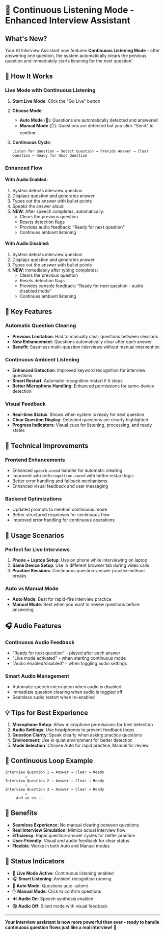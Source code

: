 # 🔄 Continuous Listening Mode - Enhanced Interview Assistant

## What's New?

Your AI Interview Assistant now features **Continuous Listening Mode** - after answering one question, the system automatically clears the previous question and immediately starts listening for the next question!

## 🚀 How It Works

### Live Mode with Continuous Listening

1. **Start Live Mode**: Click the "Go Live" button
2. **Choose Mode**: 
   - **Auto Mode** (🤖): Questions are automatically detected and answered
   - **Manual Mode** (✋): Questions are detected but you click "Send" to confirm

3. **Continuous Cycle**:
   ```
   Listen for Question → Detect Question → Provide Answer → Clear Question → Ready for Next Question
   ```

### Enhanced Flow

#### With Audio Enabled:
1. System detects interview question
2. Displays question and generates answer
3. Types out the answer with bullet points
4. Speaks the answer aloud
5. **NEW**: After speech completes, automatically:
   - Clears the previous question
   - Resets detection flags
   - Provides audio feedback: "Ready for next question"
   - Continues ambient listening

#### With Audio Disabled:
1. System detects interview question
2. Displays question and generates answer
3. Types out the answer with bullet points
4. **NEW**: Immediately after typing completes:
   - Clears the previous question
   - Resets detection flags
   - Provides console feedback: "Ready for next question - audio disabled mode"
   - Continues ambient listening

## 🎯 Key Features

### Automatic Question Clearing
- **Previous Limitation**: Had to manually clear questions between sessions
- **New Enhancement**: Questions automatically clear after each answer
- **Benefit**: Seamless multi-question interviews without manual intervention

### Continuous Ambient Listening
- **Enhanced Detection**: Improved keyword recognition for interview questions
- **Smart Restart**: Automatic recognition restart if it stops
- **Better Microphone Handling**: Enhanced permissions for same-device detection

### Visual Feedback
- **Real-time Status**: Shows when system is ready for next question
- **Clear Question Display**: Detected questions are clearly highlighted
- **Progress Indicators**: Visual cues for listening, processing, and ready states

## 🔧 Technical Improvements

### Frontend Enhancements
- Enhanced `speech.onend` handler for automatic clearing
- Improved `ambientRecognition.onend` with better restart logic
- Better error handling and fallback mechanisms
- Enhanced visual feedback and user messaging

### Backend Optimizations
- Updated prompts to mention continuous mode
- Better structured responses for continuous flow
- Improved error handling for continuous operations

## 📱 Usage Scenarios

### Perfect for Live Interviews
1. **Phone + Laptop Setup**: Use on phone while interviewing on laptop
2. **Same Device Setup**: Use in different browser tab during video calls
3. **Practice Sessions**: Continuous question-answer practice without breaks

### Auto vs Manual Mode
- **Auto Mode**: Best for rapid-fire interview practice
- **Manual Mode**: Best when you want to review questions before answering

## 🎧 Audio Features

### Continuous Audio Feedback
- "Ready for next question" - played after each answer
- "Live mode activated" - when starting continuous mode
- "Audio enabled/disabled" - when toggling audio settings

### Smart Audio Management
- Automatic speech interruption when audio is disabled
- Immediate question clearing when audio is toggled off
- Seamless audio restart when re-enabled

## 💡 Tips for Best Experience

1. **Microphone Setup**: Allow microphone permissions for best detection
2. **Audio Settings**: Use headphones to prevent feedback loops
3. **Question Clarity**: Speak clearly when asking practice questions
4. **Environment**: Use in quiet environment for better detection
5. **Mode Selection**: Choose Auto for rapid practice, Manual for review

## 🔄 Continuous Loop Example

```
Interview Question 1 → Answer → Clear → Ready
         ↓
Interview Question 2 → Answer → Clear → Ready
         ↓
Interview Question 3 → Answer → Clear → Ready
         ↓
     And so on...
```

## 🎯 Benefits

- **Seamless Experience**: No manual clearing between questions
- **Real Interview Simulation**: Mimics actual interview flow
- **Efficiency**: Rapid question-answer cycles for better practice
- **User-Friendly**: Visual and audio feedback for clear status
- **Flexible**: Works in both Auto and Manual modes

## 🚦 Status Indicators

- 🔴 **Live Mode Active**: Continuous listening enabled
- 🎧 **Smart Listening**: Ambient recognition running
- 🤖 **Auto Mode**: Questions auto-submit
- ✋ **Manual Mode**: Click to confirm questions
- 🔊 **Audio On**: Speech synthesis enabled
- 🔇 **Audio Off**: Silent mode with visual feedback

---

**Your interview assistant is now more powerful than ever - ready to handle continuous question flows just like a real interview!** 🚀
